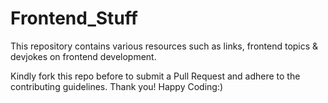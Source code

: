# Frontend_Stuff
This repository contains various resources such as links, frontend topics & devjokes on frontend development. 

Kindly fork this repo before to submit a Pull Request and adhere to the contributing guidelines. Thank you! Happy Coding:)
